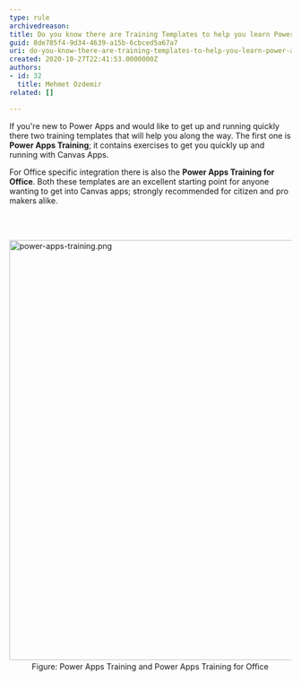 ```yaml
---
type: rule
archivedreason: 
title: Do you know there are Training Templates to help you learn Power Apps (Canvas)?
guid: 8de785f4-9d34-4639-a15b-6cbced5a67a7
uri: do-you-know-there-are-training-templates-to-help-you-learn-power-apps-canvas
created: 2020-10-27T22:41:53.0000000Z
authors:
- id: 32
  title: Mehmet Ozdemir
related: []

---
```



<p>If you're new to Power Apps and would like to get up and running quickly there two training templates that will help you along the way. The first one is <strong>Power Apps Training</strong>; it contains exercises to get you quickly up and running with Canvas Apps. &#160;</p><p>For Office specific integration there is also the <strong>Power Apps Training for Office</strong>. Both these templates are an excellent starting point for anyone wanting to get into Canvas apps; strongly recommended for citizen and pro makers alike.<br></p>
<br><excerpt class='endintro'></excerpt><br>
<dl class="image"><dt>​<img src="/PublishingImages/power-apps-training.png" alt="power-apps-training.png" style="width&#58;750px;" /></dt><dd>Figure&#58; Power Apps Training and Power Apps Training for Office ​<br></dd></dl>


